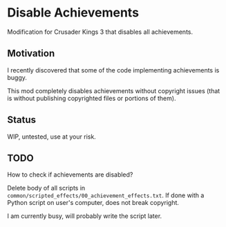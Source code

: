 # Disable Achievements

Modification for Crusader Kings 3 that disables all achievements.

## Motivation

I recently discovered that some of the code implementing achievements is buggy.

This mod completely disables achievements without copyright issues (that is without publishing copyrighted files or portions of them).

## Status

WIP, untested, use at your risk.

## TODO

How to check if achievements are disabled?

Delete body of all scripts in `common/scripted_effects/00_achievement_effects.txt`. If done with a Python script on user's computer, does not break copyright.

I am currently busy, will probably write the script later.
